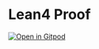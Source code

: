 # Lean4 Proof

[![Open in Gitpod](https://gitpod.io/button/open-in-gitpod.svg)](https://gitpod.io/#https://github.com/modderme123/leanproof)
